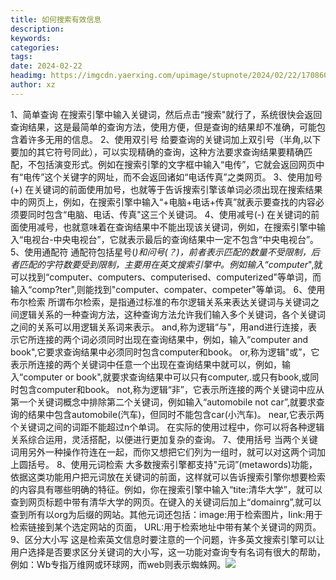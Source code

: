 ```yaml
---
title: 如何搜索有效信息
description: 
keywords: 
categories: 
tags: 
date: 2024-02-22
headimg: https://imgcdn.yaerxing.com/upimage/stupnote/2024/02/22/1708608571_3665510_5985.jpg
author: xz
---
```

1、简单查询
在搜索引擎中输入关键词，然后点击“搜索"就行了，系统很快会返回查询结果，这是最简单的查询方法，使用方便，但是查询的结果却不准确，可能包含着许多无用的信息。
2、使用双引号
给要查询的关键词加上双引号（半角,以下要加的其它符号同此），可以实现精确的查询，这种方法要求查询结果要精确匹配，不包括演变形式。例如在搜索引擎的文字框中输入“电传”，它就会返回网页中有“电传”这个关键字的网址，而不会返回诸如“电话传真”之类网页。
3、使用加号(+)
在关键词的前面使用加号，也就等于告诉搜索引擎该单词必须出现在搜索结果中的网页上，例如，在搜索引擎中输入“+电脑+电话+传真”就表示要查找的内容必须要同时包含“电脑、电话、传真"这三个关键词。
4、使用减号(-)
在关键词的前面使用减号，也就意味着在查询结果中不能出现该关键词，例如，在搜索引擎中输入“电视台-中央电视台”，它就表示最后的查询结果中一定不包含“中央电视台”。
5、使用通配符
通配符包括星号(*)和问号(？)，前者表示匹配的数量不受限制，后者匹配的字符数要受到限制，主要用在英文搜索引擎中。例如输入“computer*",就可以找到“computer、computers、computerised、computerized"等单词，而输入“comp?ter",则能找到"computer、compater、competer"等单词。
6、使用布尔检索
所谓布尔检索，是指通过标准的布尔逻辑关系来表达关键词与关键词之间逻辑关系的一种查询方法，这种查询方法允许我们输入多个关键词，各个关键词之间的关系可以用逻辑关系词来表示。
and,称为逻辑“与"，用and进行连接，表示它所连接的两个词必须同时出现在查询结果中，例如，输入“computer and book",它要求查询结果中必须同时包含computer和book。
or,称为逻辑"或”，它表示所连接的两个关键词中任意一个出现在查询结果中就可以，例如，输入“computer or book",就要求查询结果中可以只有computer,.或只有book,或同时包含computer和book。
not,称为逻辑“非”，它表示所连接的两个关键词中应从第一个关键词概念中排除第二个关键词，例如输入“automobile not car”,就要求查询的结果中包含automobile(汽车)，但同时不能包含car(小汽车)。
near,它表示两个关键词之间的词距不能超过n个单词。
在实际的使用过程中，你可以将各种逻辑关系综合运用，灵活搭配，以便进行更加复杂的查询。
7、使用括号
当两个关键词用另外一种操作符连在一起，而你又想把它们列为一组时，就可以对这两个词加上圆括号。
8、使用元词检索
大多数搜索引擎都支持"元词”(metawords)功能，依据这类功能用户把元词放在关键词的前面，这样就可以告诉搜索引擎你想要检索的内容具有哪些明确的特征。例如，你在搜索引擎中输入“tite:清华大学”，就可以查到网页标题中带有清华大学的网页。在键入的关键词后加上“domainrg”,就可以查到所有以org为后缀的网站。其他元词还包括：image:用于检索图片，Iink:用于检索链接到某个选定网站的页面，
URL:用于检索地址中带有某个关键词的网页。
9、区分大小写
这是检索英文信息时要注意的一个问题，许多英文搜索引擎可以让用户选择是否要求区分关键词的大小写，这一功能对查询专有名词有很大的帮助，例如：Wb专指万维网或环球网，而web则表示蜘蛛网。<img src='http://imgcdn.yaerxing.com/upimage/stupnote/2024/02/22/1708608571_3665510_5985.jpg'>